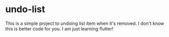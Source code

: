 # undo-list
This is a simple project to undoing list item when it's removed. I don't know this is better code for you. I am just learning flutter!
